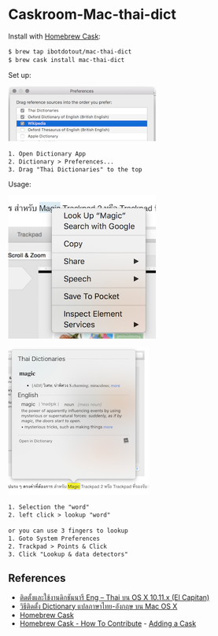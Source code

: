 Caskroom-Mac-thai-dict
============================

Install with [Homebrew Cask](https://caskroom.github.io/):

```sh
$ brew tap ibotdotout/mac-thai-dict
$ brew cask install mac-thai-dict
```

Set up:

![setup dict prefereces](/dict-preferences.png)

```
1. Open Dictionary App
2. Dictionary > Preferences...
3. Drag "Thai Dictionaries" to the top
```

Usage:

![lookup](/lookup.png)

![dict-balloon](/dict-balloon.png)

```
1. Selection the "word"
2. left click > lookup "word"

or you can use 3 fingers to lookup
1. Goto System Preferences
2. Trackpad > Points & Click
3. Click "Lookup & data detectors"
```

## References
* [ติดตั้งและใช้งานดิกชันนารี Eng – Thai บน OS X 10.11.x (El Capitan)](https://www.iphonemod.net/eng-thai-dictionary-osx-el-capitan.html)
* [วิธีติดตั้ง Dictionary แปลภาษาไทย-อังกฤษ บน Mac OS X](http://www.macthai.com/2015/11/05/install-dictionary-th-en-on-mac-osx/)
* [Homebrew Cask](https://caskroom.github.io/)
* [Homebrew Cask - How To Contribute](https://github.com/caskroom/homebrew-cask/blob/master/CONTRIBUTING.md) - [Adding a Cask](https://github.com/caskroom/homebrew-cask/blob/master/doc/development/adding_a_cask.md)
